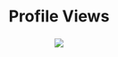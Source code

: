 <h1 align="center">Profile Views</h1>

###

<div align="center">
  <img src="https://profile-counter.glitch.me/smolfdk/count.svg?"  />
</div>

###
